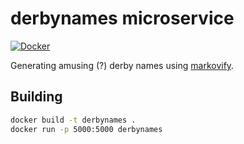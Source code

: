 # derbynames microservice

[![Docker](https://github.com/bdunnette/derbynames-microservice-markovify/actions/workflows/docker-publish.yml/badge.svg)](https://github.com/bdunnette/derbynames-microservice-markovify/actions/workflows/docker-publish.yml)

Generating amusing (?) derby names using [markovify](https://github.com/jsvine/markovify).

## Building

```bash
docker build -t derbynames .
docker run -p 5000:5000 derbynames
```
